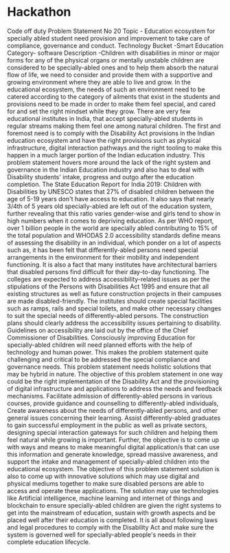 # Hackathon
Code off duty 
Problem Statement No 20
Topic - Education ecosystem for specially abled student need provision and improvement to take care of compliance, governance and conduct.
Technology Bucket -Smart Education
Category- software
Description -Children with disabilities in minor or major forms for any of the physical organs or mentally unstable children are considered to be specially-abled ones and to help them absorb the natural flow of life, we need to consider and provide them with a supportive and growing environment where they are able to live and grow. In the educational ecosystem, the needs of such an environment need to be catered according to the category of ailments that exist in the students and provisions need to be made in order to make them feel special, and cared for and set the right mindset while they grow. There are very few educational institutes in India, that accept specially-abled students in regular streams making them feel one among natural children. The first and foremost need is to comply with the Disability Act provisions in the Indian education ecosystem and have the right provisions such as physical infrastructure, digital interaction pathways and the right tooling to make this happen in a much larger portion of the Indian education industry. This problem statement hovers more around the lack of the right system and governance in the Indian Education industry and also has to deal with Disability students' intake, progress and outgo after the education completion. The State Education Report for India 2019: Children with Disabilities by UNESCO states that 27% of disabled children between the age of 5-19 years don't have access to education. It also says that nearly 3/4th of 5 years old specially-abled are left out of the education system, further revealing that this ratio varies gender-wise and girls tend to show in high numbers when it comes to depriving education. As per WHO report, over 1 billion people in the world are specially abled contributing to 15% of the total population and WHODAS 2.0 accessibility standards define means of assessing the disability in an individual, which ponder on a lot of aspects such as, it has been felt that differently-abled persons need special arrangements in the environment for their mobility and independent functioning. It is also a fact that many institutes have architectural barriers that disabled persons find difficult for their day-to-day functioning. The colleges are expected to address accessibility-related issues as per the stipulations of the Persons with Disabilities Act 1995 and ensure that all existing structures as well as future construction projects in their campuses are made disabled-friendly. The institutes should create special facilities such as ramps, rails and special toilets, and make other necessary changes to suit the special needs of differently-abled persons. The construction plans should clearly address the accessibility issues pertaining to disability. Guidelines on accessibility are laid out by the office of the Chief Commissioner of Disabilities. Consciously improving Education for specially-abled children will need planned efforts with the help of technology and human power. This makes the problem statement quite challenging and critical to be addressed the special compliance and governance needs. This problem statement needs holistic solutions that may be hybrid in nature. The objective of this problem statement in one way could be the right implementation of the Disability Act and the provisioning of digital infrastructure and applications to address the needs and feedback mechanisms. Facilitate admission of differently-abled persons in various courses, provide guidance and counselling to differently-abled individuals, Create awareness about the needs of differently-abled persons, and other general issues concerning their learning. Assist differently-abled graduates to gain successful employment in the public as well as private sectors, designing special interaction gateways for such children and helping them feel natural while growing is important. Further, the objective is to come up with ways and means to make meaningful digital application/s that can use this information and generate knowledge, spread massive awareness, and support the intake and management of specially-abled children into the educational ecosystem. The objective of this problem statement solution is also to come up with innovative solutions which may use digital and physical mediums together to make sure disabled persons are able to access and operate these applications. The solution may use technologies like Artificial intelligence, machine learning and internet of things and blockchain to ensure specially-abled children are given the right systems to get into the mainstream of education, sustain with growth aspects and be placed well after their education is completed. It is all about following laws and legal procedures to comply with the Disability Act and make sure the system is governed well for specially-abled people's needs in their complete education lifecycle.
